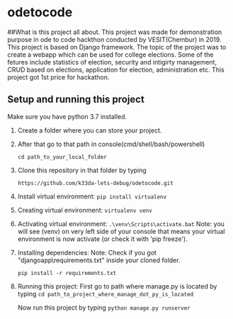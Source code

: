 # odetocode

##What is this project all about. 
This project was made for demonstration purpose in ode to code hackthon conducted by VESIT(Chembur) in 2019. 
This project is based on Django framework.
The topic of the project was to create a webapp which can be used for college elections. 
Some of the fetures include statistics of election, security and intigirty management, CRUD based on elections, application for election, administration etc. 
This project got 1st price for hackathon. 

## Setup and running this project
 Make sure you have python 3.7 installed.
 
 1. Create a folder where you can store your project.
 2. After that go to that path in console(cmd/shell/bash/powershell)
 
    `cd path_to_your_local_folder`
 
 3. Clone this repository in that folder by typing
 
    `https://github.com/k33da-lets-debug/odetocode.git`
 
 4. Install virtual environment:
    `pip install virtualenv`
 
 5. Creating virtual environment:
    `virtualenv venv`
 
 6. Activating virtual environment:
    `.\venv\Scripts\activate.bat`
    Note: you will see (venv) on very left side of your console that means your virtual environment is now activate (or check it with 'pip freeze').
 
 7. Installing dependencies:
    Note: Check if you got "djangoapp\requirements.txt" inside your cloned folder.
 
    `pip install -r requirements.txt`
 
 8. Running this project:
    First go to path where manage.py is located by typing
    `cd path_to_project_where_manage_dot_py_is_located`
 
    Now run this project by typing
    `python manage.py runserver`
    
    
 

 
 
 
 


